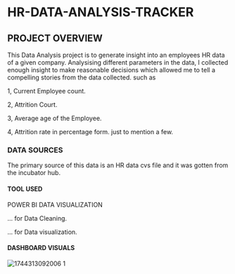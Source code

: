 # HR-DATA-ANALYSIS-TRACKER

## PROJECT OVERVIEW
This Data Analysis project is to generate insight into an employees HR data of a given company. Analysising different parameters in the data, I collected enough insight to make reasonable decisions which allowed me to tell a compelling stories from the data collected. such as

1, Current Employee count.

2, Attrition Court.

3, Average age of the Employee.

4, Attrition rate in percentage form. just to mention a few.

### DATA SOURCES
The primary source of this data is an HR data cvs file and it was gotten from the incubator hub.

#### TOOL USED

POWER BI DATA VISUALIZATION 

... for Data Cleaning.

... for Data visualization.

#### DASHBOARD VISUALS



![1744313092006 1](https://github.com/user-attachments/assets/c6c1d6f5-72f9-4398-b81f-fd040d7ce1fd)

















